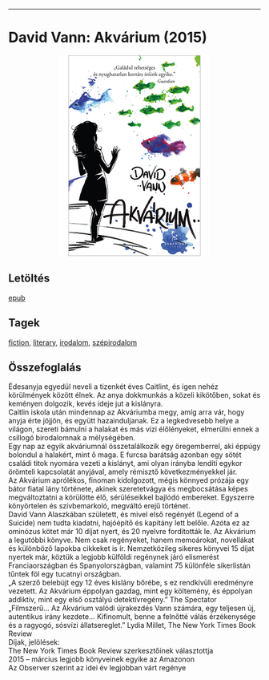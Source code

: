 <hr/>

# <a name="id_946">David Vann: Akvárium (2015)</a>
<center><img src="https://github.com/BercziSandor/calibre_lib/raw/main/main/David%20Vann/Akvarium%20%28946%29/cover.jpg" alt="cover" width="300"/></center>

## Letöltés
[epub](https://github.com/BercziSandor/calibre_lib/raw/main/main/David%20Vann/Akvarium%20%28946%29/Akvarium%20-%20David%20Vann.epub)

## Tagek
[fiction](https://github.com/berczisandor/calibre_lib/blob/main/main/_tags/fiction.md), [literary](https://github.com/berczisandor/calibre_lib/blob/main/main/_tags/literary.md), [irodalom](https://github.com/berczisandor/calibre_lib/blob/main/main/_tags/irodalom.md), [szépirodalom](https://github.com/berczisandor/calibre_lib/blob/main/main/_tags/sz%c3%a9pirodalom.md)

## Összefoglalás
<div>
<p>Édesanyja ​egyedül neveli a tizenkét éves Caitlint, és igen nehéz körülmények között élnek. Az anya dokkmunkás a közeli kikötőben, sokat és keményen dolgozik, kevés ideje jut a kislányra.<br>Caitlin iskola után mindennap az Akváriumba megy, amíg arra vár, hogy anyja érte jöjjön, és együtt hazainduljanak. Ez a legkedvesebb helye a világon, szereti bámulni a halakat és más vízi élőlényeket, elmerülni ennek a csillogó birodalomnak a mélységében.<br>Egy nap az egyik akváriumnál összetalálkozik egy öregemberrel, aki éppúgy bolondul a halakért, mint ő maga. E furcsa barátság azonban egy sötét családi titok nyomára vezeti a kislányt, ami olyan irányba lendíti egykor örömteli kapcsolatát anyjával, amely rémisztő következményekkel jár.<br>Az Akvárium aprólékos, finoman kidolgozott, mégis könnyed prózája egy bátor fiatal lány története, akinek szeretetvágya és megbocsátása képes megváltoztatni a körülötte élő, sérüléseikkel bajlódó embereket. Egyszerre könyörtelen és szívbemarkoló, megváltó erejű történet.<br>David Vann Alaszkában született, és mivel első regényét (Legend of a Suicide) nem tudta kiadatni, hajóépítő és kapitány lett belőle. Azóta ez az ominózus kötet már 10 díjat nyert, és 20 nyelvre fordították le. Az Akvárium a legutóbbi könyve. Nem csak regényeket, hanem memoárokat, novellákat és különböző lapokba cikkeket is ír. Nemzetközileg sikeres könyvei 15 díjat nyertek már, köztük a legjobb külföldi regénynek járó elismerést Franciaországban és Spanyolországban, valamint 75 különféle sikerlistán tűntek föl egy tucatnyi országban.<br>„A szerző belebújt egy 12 éves kislány bőrébe, s ez rendkívüli eredményre vezetett. Az Akvárium éppolyan gazdag, mint egy költemény, és éppolyan addiktív, mint egy első osztályú detektívregény.” The Spectator<br>„Filmszerű… Az Akvárium valódi újrakezdés Vann számára, egy teljesen új, autentikus irány kezdete… Kifinomult, benne a felnőtté válás érzékenysége és a ragyogó, sósvízi állatsereglet.” Lydia Millet, The New York Times Book Review<br>Díjak, jelölések:<br>The New York Times Book Review szerkesztőinek választottja<br>2015 – március legjobb könyveinek egyike az Amazonon<br>Az Observer szerint az idei év legjobban várt regénye</p></div>


